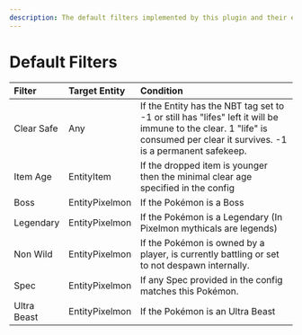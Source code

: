 ```yaml
---
description: The default filters implemented by this plugin and their effect.
---
```


# Default Filters

| Filter | Target Entity | Condition |
| :--- | :--- | :--- |
| Clear Safe | Any | If the Entity has the NBT tag set to -1 or still has "lifes" left it will be immune to the clear. 1 "life" is consumed per clear it survives. -1 is a permanent safekeep. |
| Item Age | EntityItem | If the dropped item is younger then the minimal clear age specified in the config |
| Boss | EntityPixelmon | If the Pokémon is a Boss |
| Legendary | EntityPixelmon | If the Pokémon is a Legendary \(In Pixelmon mythicals are legends\) |
| Non Wild | EntityPixelmon | If the Pokémon is owned by a player, is currently battling or set to not despawn internally. |
| Spec | EntityPixelmon | If any Spec provided in the config matches this Pokémon. |
| Ultra Beast | EntityPixelmon | If the Pokémon is an Ultra Beast |

